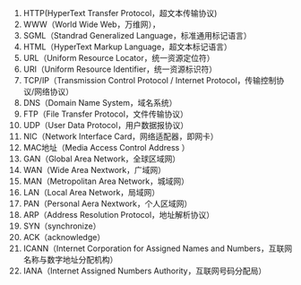1. HTTP(HyperText Transfer  Protocol，超文本传输协议)
2. WWW（World Wide Web，万维网），
3. SGML（Standrad Generalized Language，标准通用标记语言）
4. HTML（HyperText Markup Language，超文本标记语言）
5. URL（Uniform Resource Locator，统一资源定位符）
6. URI（Uniform Resource Identifier，统一资源标识符）
7. TCP/IP（Transmission Control Protocol / Internet Protocol，传输控制协议/网络协议）
8. DNS（Domain Name System，域名系统）
9. FTP（File Transfer Protocol，文件传输协议）
10. UDP（User Data Protocol，用户数据报协议）
11. NIC（Network Interface Card，网络适配器，即网卡）
12. MAC地址（Media Access Control Address ）
13. GAN（Global Area Network，全球区域网）
14. WAN（Wide Area Nextwork，广域网）
15. MAN（Metropolitan Area Network，城域网）
16. LAN（Local Area Network，局域网）
17. PAN（Personal Aera Nextwork，个人区域网）
18. ARP（Address Resolution Protocol，地址解析协议）
19. SYN（synchronize）
20. ACK（acknowledge）
21. ICANN（Internet Corporation for Assigned Names and Numbers，互联网名称与数字地址分配机构）
22. IANA（Internet Assigned Numbers Authority，互联网号码分配局）

